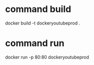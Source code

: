 # command build
docker build -t dockeryoutubeprod .

# command run
docker run -p 80:80 dockeryoutubeprod